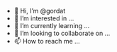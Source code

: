 - 👋 Hi, I’m @gordat
- 👀 I’m interested in ...
- 🌱 I’m currently learning ...
- 💞️ I’m looking to collaborate on ...
- 📫 How to reach me ...

<!---
gordat/gordat is a ✨ special ✨ repository because its `README.md` (this file) appears on your GitHub profile.
You can click the Preview link to take a look at your changes.
--->
